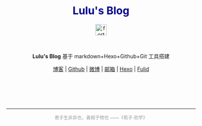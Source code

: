 <h1 align="center">
  <br>
  <br>
  <b style="color:#00008B">Lulu's Blog</b>
  <br>
</h1>

<p align="center">
<a href="https://forthebadge.com/"><img src="https://forthebadge.com/images/badges/made-with-markdown.svg" alt="forthebadge" height="30"></a>
</p>
<br/>

<p align="center"><b>Lulu's Blog</b> 
基于 markdown+Hexo+Github+Git 工具搭建
</p>

<p align="center">
  <a href="https://blog.luluvip.cn">博客</a> |
  <a href="https://github.com/aluluvip">Github</a> |
  <a href="https://weibo.com/u/2681023174">微博</a> |
  <a href="1004545477@qq.com">邮箱</a> |
  <a href="https://hexo.io/zh-cn/docs/">Hexo</a> |
  <a href="https://hexo.fluid-dev.com/docs/start/">Fulid</a> 
</p>

<br/>
<br/>
<br/>
<br/>

--------------
<p align="center" style="font-size:12px;color:#999999;">
君子生非异也，善假于物也 ——《荀子·劝学》
</p>



